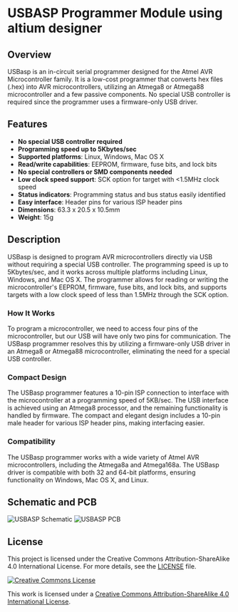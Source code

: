 # USBASP Programmer Module using altium designer

## Overview
USBasp is an in-circuit serial programmer designed for the Atmel AVR Microcontroller family. It is a low-cost programmer that converts hex files (.hex) into AVR microcontrollers, utilizing an Atmega8 or Atmega88 microcontroller and a few passive components. No special USB controller is required since the programmer uses a firmware-only USB driver.

## Features
- **No special USB controller required**
- **Programming speed up to 5Kbytes/sec**
- **Supported platforms**: Linux, Windows, Mac OS X
- **Read/write capabilities**: EEPROM, firmware, fuse bits, and lock bits
- **No special controllers or SMD components needed**
- **Low clock speed support**: SCK option for target with <1.5MHz clock speed
- **Status indicators**: Programming status and bus status easily identified
- **Easy interface**: Header pins for various ISP header pins
- **Dimensions**: 63.3 x 20.5 x 10.5mm
- **Weight**: 15g

## Description
USBasp is designed to program AVR microcontrollers directly via USB without requiring a special USB controller. The programming speed is up to 5Kbytes/sec, and it works across multiple platforms including Linux, Windows, and Mac OS X. The programmer allows for reading or writing the microcontroller's EEPROM, firmware, fuse bits, and lock bits, and supports targets with a low clock speed of less than 1.5MHz through the SCK option.

### How It Works
To program a microcontroller, we need to access four pins of the microcontroller, but our USB will have only two pins for communication. The USBasp programmer resolves this by utilizing a firmware-only USB driver in an Atmega8 or Atmega88 microcontroller, eliminating the need for a special USB controller.

### Compact Design
The USBasp programmer features a 10-pin ISP connection to interface with the microcontroller at a programming speed of 5KB/sec. The USB interface is achieved using an Atmega8 processor, and the remaining functionality is handled by firmware. The compact and elegant design includes a 10-pin male header for various ISP header pins, making interfacing easier.

### Compatibility
The USBasp programmer works with a wide variety of Atmel AVR microcontrollers, including the Atmega8a and Atmega168a. The USBasp driver is compatible with both 32 and 64-bit platforms, ensuring functionality on Windows, Mac OS X, and Linux.

## Schematic and PCB
![USBASP Schematic](schematic.png)
![USBASP PCB](pcb.png)

## License
This project is licensed under the Creative Commons Attribution-ShareAlike 4.0 International License. For more details, see the [LICENSE](LICENSE) file.

[![Creative Commons License](https://i.creativecommons.org/l/by-sa/4.0/88x31.png)](http://creativecommons.org/licenses/by-sa/4.0/)

This work is licensed under a [Creative Commons Attribution-ShareAlike 4.0 International License](http://creativecommons.org/licenses/by-sa/4.0/).
